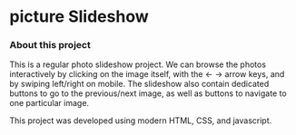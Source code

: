 # picture Slideshow
### About this project

This is a regular photo slideshow project. We can browse the photos interactively by clicking on the image itself, with the ← → arrow keys, and by swiping left/right on mobile. The slideshow also contain dedicated buttons to go to the previous/next image, as well as buttons to navigate to one particular image.

This project was developed using modern HTML, CSS, and javascript.
